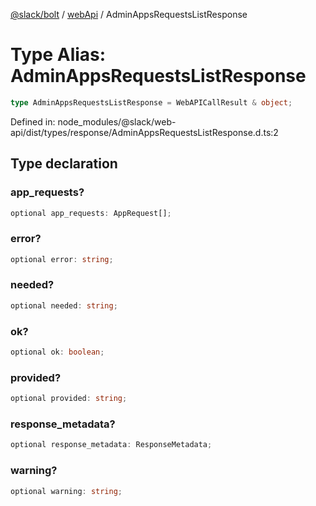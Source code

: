[@slack/bolt](../../../../index.md) / [webApi](../index.md) / AdminAppsRequestsListResponse

# Type Alias: AdminAppsRequestsListResponse

```ts
type AdminAppsRequestsListResponse = WebAPICallResult & object;
```

Defined in: node\_modules/@slack/web-api/dist/types/response/AdminAppsRequestsListResponse.d.ts:2

## Type declaration

### app\_requests?

```ts
optional app_requests: AppRequest[];
```

### error?

```ts
optional error: string;
```

### needed?

```ts
optional needed: string;
```

### ok?

```ts
optional ok: boolean;
```

### provided?

```ts
optional provided: string;
```

### response\_metadata?

```ts
optional response_metadata: ResponseMetadata;
```

### warning?

```ts
optional warning: string;
```
